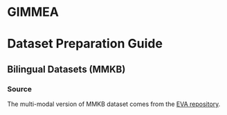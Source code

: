 # GIMMEA

# Dataset Preparation Guide

##  Bilingual Datasets (MMKB)

### Source
The multi-modal version of MMKB dataset comes from the [EVA repository](https://github.com/mniepert/mmkb).


